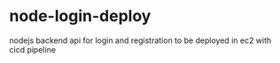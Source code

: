 # node-login-deploy
nodejs backend api for login and registration to be deployed in ec2 with cicd pipeline
